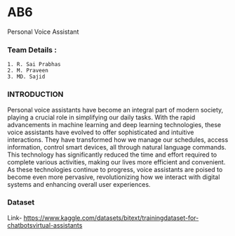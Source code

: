 
# AB6

Personal Voice Assistant


### Team Details :
    1. R. Sai Prabhas
    2. M. Praveen
    3. MD. Sajid
    

### INTRODUCTION
Personal voice assistants have become an integral part of modern society, playing a crucial role in simplifying our daily tasks. With the rapid advancements in machine learning and deep learning technologies, these voice assistants have evolved to offer sophisticated and 
intuitive interactions. They have transformed how we manage our schedules, access information, control smart devices, all through natural language commands. This technology has significantly reduced the time and effort required to complete various activities, making our 
lives more efficient and convenient. As these technologies continue to progress, voice assistants are poised to become even more pervasive, revolutionizing how we interact with digital systems and enhancing overall user experiences.

### Dataset
Link- https://www.kaggle.com/datasets/bitext/trainingdataset-for-chatbotsvirtual-assistants
